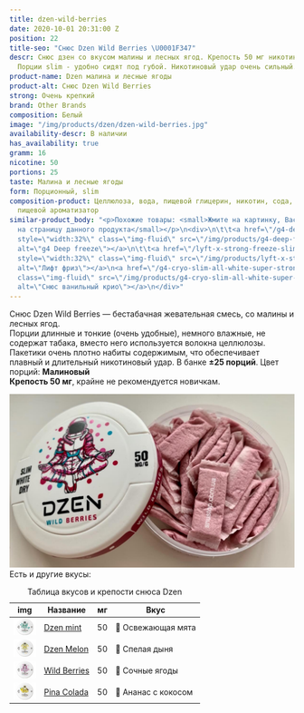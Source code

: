 ```yaml
---
title: dzen-wild-berries
date: 2020-10-01 20:31:00 Z
position: 22
title-seo: "Снюс Dzen Wild Berries \U0001F347"
descr: Снюс дзен со вкусом малины и лесных ягод. Крепость 50 мг никотина, 25 порций.
  Порции slim - удобно сидят под губой. Никотиновый удар очень сильный.
product-name: Dzen малина и лесные ягоды
product-alt: Снюс Dzen Wild Berries
strong: Очень крепкий
brand: Other Brands
composition: Белый
image: "/img/products/dzen/dzen-wild-berries.jpg"
availability-descr: В наличии
has_availability: true
gramm: 16
nicotine: 50
portions: 25
taste: Малина и лесные ягоды
form: Порционный, slim
composition-product: Целлюлоза, вода, пищевой глицерин, никотин, сода, карбонат натрия,
  пищевой ароматизатор
similar-product_body: "<p>Похожие товары: <small>Жмите на картинку, Вас перекинет
  на страницу данного продукта</small></p>\n<div>\n\t\t<a href=\"/g4-deep-freeze-slim-all-white\"><img
  style=\"width:32%\" class=\"img-fluid\" src=\"/img/products/g4-deep-freeze.jpg\"
  alt=\"g4 Deep freeze\"></a>\n\t\t<a href=\"/lyft-x-strong-freeze-slim-white\"><img
  style=\"width:32%\" class=\"img-fluid\" src=\"/img/products/lyft-x-strong-freeze-slim-white.png\"
  alt=\"Лифт фриз\"></a>\n<a href=\"/g4-cryo-slim-all-white-super-strong\"><img style=\"width:32%\"
  class=\"img-fluid\" src=\"/img/products/g4-cryo-slim-all-white-super-strong.jpg\"
  alt=\"Снюс ванильный крио\"></a>\n</div>"
---
```


Снюс Dzen Wild Berries — бестабачная жевательная смесь, со малины и лесных ягод.<br>
Порции длинные и тонкие (очень удобные), немного влажные, не содержат табака, вместо него используется волокна целлюлозы. Пакетики очень плотно набиты содержимым, что обеспечивает плавный и длительный никотиновый удар. В банке **±25 порций**. Цвет порций: **Малиновый**<br>
**Крепость 50 мг**, крайне не рекомендуется новичкам.
<div class="popup-gallery d-flex mb-3">
	<a href="/img/products/dzen/dzen-wild-berries-portion.jpg" title="Dzen Wild Berries — малинового цвета порции"><img class="img-fluid" src="/img/products/dzen/dzen-wild-berries-portion.jpg" alt="Снюс Dzen лесные ягоды"></a>
</div>
Есть и другие вкусы:
<table class="table table-sm">
	<caption>Таблица вкусов и крепости снюса Dzen</caption>
	<thead>
		<tr>
			<th scope="col">img</th>
			<th scope="col">Название</th>
			<th scope="col">мг</th>
			<th scope="col">Вкус</th>
		</tr>
	</thead>
	<tbody>
		<tr>
			<td><a href="/dzen-ice-mint"><img style="width: 40px" src="/img/products/dzen/dzen-mint.jpg" alt="Dzen Mint"></a></td>
			<td><a href="/dzen-ice-mint">Dzen mint</a></td>
			<td>50</td>
			<td>🍃 Освежающая мята</td>
		</tr>
		<tr>
			<td><a href="/dzen-melon"><img style="width: 40px" src="/img/products/dzen/dzen-melon.jpg" alt="Dzen Melon"></a></td>
			<td><a href="/dzen-melon">Dzen Melon</a></td>
			<td>50</td>
			<td>🍈 Спелая дыня</td>
		</tr>
		<tr>
			<td><a href="/dzen-wild-berries"><img style="width: 40px" src="/img/products/dzen/dzen-wild-berries.jpg" alt="Dzen Wild Berries"></a></td>
			<td><a href="/dzen-wild-berries">Wild Berries</a></td>
			<td>50</td>
			<td>🍇 Сочные ягоды</td>
		</tr>
		<tr>
			<td><a href="/dzen-pina-colada"><img style="width: 40px" src="/img/products/dzen/dzen-pina-colada.jpg" alt="Dzen Pina Colada"></a></td>
			<td><a href="/dzen-pina-colada">Pina Colada</a></td>
			<td>50</td>
			<td>🍹 Ананас с кокосом</td>
		</tr>
	</tbody>
</table>